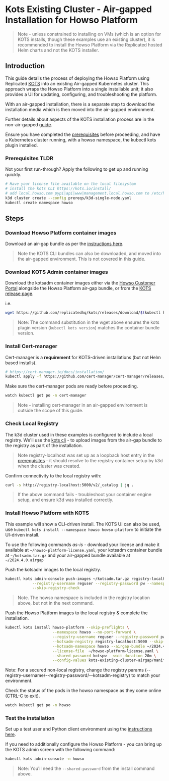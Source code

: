 # Kots Existing Cluster - Air-gapped Installation for Howso Platform 

> Note - unless constrained to installing on VMs (which is an option for KOTS installs, though these examples use an existing cluster), it is recommended to install the Howso Platform via the Replicated hosted Helm charts and not the KOTS installer.

## Introduction

This guide details the process of deploying the Howso Platform using Replicated [KOTS](https://kots.io/) into an existing Air-gapped Kubernetes cluster.  This approach wraps the Howso Platform into a single installable unit; it also provides a UI for updating, configuring, and troubleshooting the platform. 

With an air-gapped installation, there is a separate step to download the installation media which is then moved into the air-gapped environment.

Further details about aspects of the KOTS installation process are in the non-air-gapped [guide](../kots-existing-cluster/README.md).

Ensure you have completed the [prerequisites](../prereqs/README.md) before proceeding, and have a Kubernetes cluster running, with a howso namespace, the kubectl kots plugin installed.


### Prerequisites TLDR

Not your first run-through?  Apply the following to get up and running quickly. 
```sh
# Have your license file available on the local filesystem 
# install the kots CLI https://kots.io/install/
# add local.howso.com pypi|api|www|management.local.howso.com to /etc/hosts 
k3d cluster create --config prereqs/k3d-single-node.yaml
kubectl create namespace howso
```

## Steps

### Download Howso Platform container images

Download an air-gap bundle as per the [instructions here](../container-images/README.md#download-air-gap-bundle).

> Note the KOTS CLI bundles can also be downloaded, and moved into the air-gapped environment.  This is not covered in this guide.


### Download KOTS Admin container images

Download the kotsadm container images either via the [Howso Customer Portal](https://portal.howso.com) alongside the Howso Platform air-gap bundle, or from the [KOTS release page](https://github.com/replicatedhq/kots/releases).

i.e.
```sh
wget https://github.com/replicatedhq/kots/releases/download/$(kubectl kots version -o json | jq -r .latestVersion)/kotsadm.tar.gz -O ~/kotsadm.tar.gz
```

> Note:  The command substitution in the wget above ensures the kots plugin version (`kubectl kots version`) matches the container bundle version.


### Install Cert-manager

Cert-manager is a **requirement** for KOTS-driven installations (but not Helm based installs).

```sh
# https://cert-manager.io/docs/installation/ 
kubectl apply -f https://github.com/cert-manager/cert-manager/releases/download/v1.13.3/cert-manager.yaml
```

Make sure the cert-manager pods are ready before proceeding.  
```sh
watch kubectl get po -n cert-manager
```

> Note - installing cert-manager in an air-gapped environment is outside the scope of this guide.


### Check Local Registry

The k3d cluster used in these examples is configured to include a local registry.  We'll use the [kots cli](https://kots.io/kots-cli/) - to upload images from the air-gap bundle to the registry as part of the installation.  

> Note registry-localhost was set up as a loopback host entry in the [prerequisites](../prereqs/README.md) - it should resolve to the registry container setup by k3d when the cluster was created. 

Confirm connectivity to the local registry with:

```sh
curl -s http://registry-localhost:5000/v2/_catalog | jq .
```
> If the above command fails - troubleshoot your container engine setup, and ensure k3d was installed correctly. 


### Install Howso Platform with KOTS 

This example will show a CLI-driven install.  The KOTS UI can also be used, use `kubectl kots install --namespace howso howso-platform` to initiate the UI-driven install.

To use the following commands _as-is_ - download your license and make it available at `~/howso-platform-license.yaml`, your kotsadm container bundle at `~/kotsadm.tar.gz` and your air-gapped bundle available at `~/2024.4.0.airgap`


Push the kotsadm images to the local registry.

```sh
kubectl kots admin-console push-images ~/kotsadm.tar.gz registry-localhost:5000/howso \
            --registry-username reguser --registry-password pw --namespace howso \
            --skip-registry-check
```
> Note.  The howso namespace is included in the registry location above, but not in the next command.

Push the Howso Platform images to the local registry & complete the installation.

```sh
kubectl kots install howso-platform --skip-preflights \
                     --namespace howso --no-port-forward \
                     --registry-username reguser --registry-password pw \
                     --kotsadm-registry registry-localhost:5000 --skip-registry-check \
                     --kotsadm-namespace howso --airgap-bundle ~/2024.4.0.airgap \
                     --license-file  ~/howso-platform-license.yaml \
                     --shared-password kotspw --wait-duration 20m \
                     --config-values kots-existing-cluster-airgap/manifests/kots-howso-platform.yaml
```

Note: For a secured non-local registry, change the registry params (--registry-username/--registry-password/--kotsadm-registry) to match your environment. 

Check the status of the pods in the howso namespace as they come online (CTRL-C to exit).
```sh
watch kubectl get po -n howso
```


### Test the installation

Set up a test user and Python client environment using the [instructions here](../common/README.md#login-to-the-howso-platform).

If you need to additionally configure the Howso Platform - you can bring up the KOTS admin screen with the following command:
```sh
kubectl kots admin-console -n howso
```

> Note: You'll need the `--shared-password` from the install command above.
